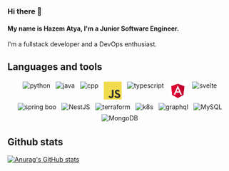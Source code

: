 ### Hi there 👋
#### My name is Hazem Atya, I'm a Junior Software Engineer.
I'm a fullstack developer and a DevOps enthusiast.
## Languages and tools
<p align="center">



  <img src="https://user-images.githubusercontent.com/53778545/221351613-dfa5632e-573b-4cea-8ea2-fb6784fe3c0f.png" alt="python" height="40" style="vertical-align:top; margin:4px">
  
<img src="https://github.com/Hazem-Atya/Hazem-Atya/assets/53778545/bd9e04d3-aaa3-4b42-91a8-9b62aa9c4896" alt="java" height="40" style="vertical-align:top; margin:4px">



  
<img src="https://upload.wikimedia.org/wikipedia/commons/thumb/1/18/ISO_C%2B%2B_Logo.svg/1822px-ISO_C%2B%2B_Logo.svg.png" alt="cpp" height="40" style="vertical-align:top; margin:4px">

  
  


  
  <img src="https://raw.githubusercontent.com/github/explore/80688e429a7d4ef2fca1e82350fe8e3517d3494d/topics/javascript/javascript.png" alt="cpp" height="40" style="vertical-align:top; margin:4px">


  <img src="https://user-images.githubusercontent.com/53778545/184982471-a7a789f8-7381-4df6-a31b-4043b1df8f49.png" alt="typescript" height="40" style="vertical-align:top; margin:4px">

  
<img src="https://raw.githubusercontent.com/github/explore/80688e429a7d4ef2fca1e82350fe8e3517d3494d/topics/angular/angular.png" alt="angular" height="40" style="vertical-align:top; margin:4px">

<img src="https://github.com/Hazem-Atya/Hazem-Atya/assets/53778545/891d4d5c-8e21-43ea-8ec3-f4c938495319" alt="svelte" height="40" style="vertical-align:top; margin:4px">




  <img src="https://img.icons8.com/color/480w/spring-logo.png" alt="spring boo" height="40" style="vertical-align:top; margin:4px">
  <img src="https://icon-icons.com/icons2/2107/PNG/64/file_type_nestjs_icon_130355.png" alt="NestJS" height="40" style="vertical-align:top; margin:4px">


  <img src="https://user-images.githubusercontent.com/53778545/221351696-3483bea6-abe2-4de7-8695-563bacd84e0a.png" alt="terraform" height="40" style="vertical-align:top; margin:4px">
  

 <img src="https://user-images.githubusercontent.com/53778545/221351772-91089b83-0d78-420a-a729-f1f242421f7f.png" alt="k8s" height="40" style="vertical-align:top; margin:4px">

<img src="https://upload.wikimedia.org/wikipedia/commons/thumb/1/17/GraphQL_Logo.svg/2048px-GraphQL_Logo.svg.png" alt="graphql" height="40" style="vertical-align:top; margin:4px">
  

<img src="https://logojinni.com/image/logos/mysql-501.svg" alt="MySQL" height="40" style="vertical-align:top; margin:4px">
  
  <img src="https://upload.wikimedia.org/wikipedia/commons/thumb/9/93/MongoDB_Logo.svg/2560px-MongoDB_Logo.svg.png" alt="MongoDB" height="40" style="vertical-align:top; margin:4px">

</p> 

## Github stats


[![Anurag's GitHub stats](https://github-readme-stats.vercel.app/api?username=hazem-atya&count_private=true&theme=tokyonight)](https://github.com/anuraghazra/github-readme-stats)

